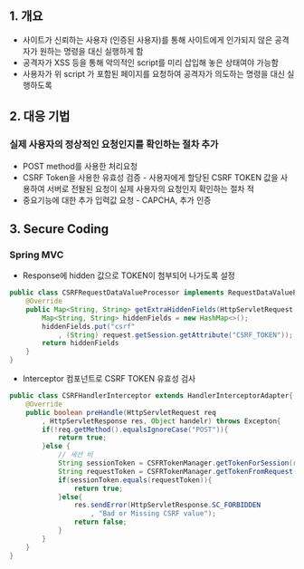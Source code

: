 ## 1. 개요
* 사이트가 신뢰하는 사용자 (인증된 사용자)를 통해 사이트에게 인가되지 않은 공격자가 원하는 명령을 대신 실행하게 함
* 공격자가 XSS 등을 통해 악의적인 script를 미리 삽입해 놓은 상태여야 가능함
* 사용자가 위 script 가 포함된 페이지를 요청하여 공격자가 의도하는 명령을 대신 실행하도록 


## 2. 대응 기법
### 실제 사용자의 정상적인 요청인지를 확인하는 절차 추가
* POST method를 사용한 처리요청
* CSRF Token을 사용한 유효성 검증 - 사용자에게 할당된 CSRF TOKEN 값을 사용하여 서버로 전돨된 요청이 실제 사용자의 요청인지 확인하는 절차 적
* 중요기능에 대한 추가 입력값 요청 - CAPCHA, 추가 인증
## 3. Secure Coding
### Spring MVC
* Response에 hidden 값으로 TOKEN이 첨부되어 나가도록 설정
```java
public class CSRFRequestDataValueProcessor implements RequestDataValueProcessor {
	@Override
	public Map<String, String> getExtraHiddenFields(HttpServletRequest request){
		Map<String, String> hiddenFields = new HashMap<>();
		hiddenFields.put("csrf"
			, (String) request.getSession.getAttribute("CSRF_TOKEN"));
		return hiddenFields
	}
}
```
* Interceptor 컴포넌트로 CSRF TOKEN 유효성 검사
```java
public class CSRFHandlerInterceptor extends HandlerInterceptorAdapter{
	@Override
	public boolean preHandle(HttpServletRequest req
		, HttpServletResponse res, Object handelr) throws Excepton{
		if(!req.getMethod().equalsIgnoreCase("POST")){
			return true;
		}else {
			// 세션 비
			String sessionToken = CSFRTokenManager.getTokenForSession(req.getSession());
			String requestToken = CSFRTokenManager.getTokenFromRequest(req);
			if(sessionToken.equals(requestToken)){
				return true;
			}else{
				res.sendError(HttpServletResponse.SC_FORBIDDEN
					, "Bad or Missing CSRF value");
				return false;
			}
		}
	}
}
```